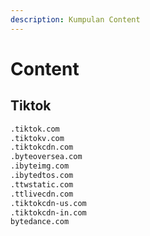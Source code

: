 ```yaml
---
description: Kumpulan Content
---
```


# Content

## Tiktok

```bash
.tiktok.com
.tiktokv.com
.tiktokcdn.com
.byteoversea.com
.ibyteimg.com
.ibytedtos.com
.ttwstatic.com
.ttlivecdn.com
.tiktokcdn-us.com
.tiktokcdn-in.com
bytedance.com
```
